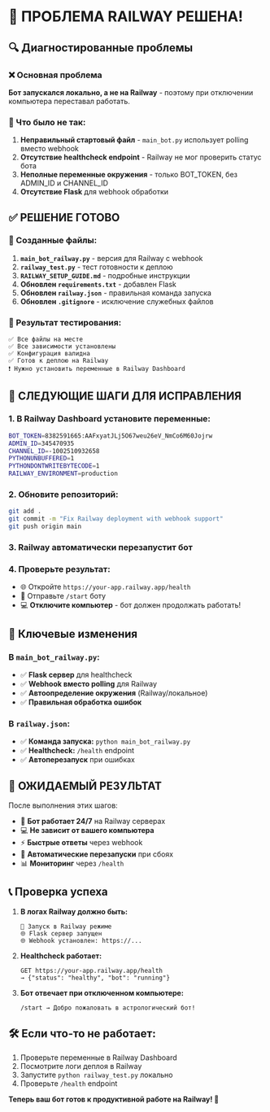# 🚨 ПРОБЛЕМА RAILWAY РЕШЕНА!

## 🔍 Диагностированные проблемы

### ❌ Основная проблема
**Бот запускался локально, а не на Railway** - поэтому при отключении компьютера переставал работать.

### 🔧 Что было не так:

1. **Неправильный стартовый файл** - `main_bot.py` использует polling вместо webhook
2. **Отсутствие healthcheck endpoint** - Railway не мог проверить статус бота  
3. **Неполные переменные окружения** - только BOT_TOKEN, без ADMIN_ID и CHANNEL_ID
4. **Отсутствие Flask** для webhook обработки

## ✅ РЕШЕНИЕ ГОТОВО

### 📁 Созданные файлы:

1. **`main_bot_railway.py`** - версия для Railway с webhook
2. **`railway_test.py`** - тест готовности к деплою
3. **`RAILWAY_SETUP_GUIDE.md`** - подробные инструкции
4. **Обновлен `requirements.txt`** - добавлен Flask
5. **Обновлен `railway.json`** - правильная команда запуска
6. **Обновлен `.gitignore`** - исключение служебных файлов

### 🎯 Результат тестирования:
```
✅ Все файлы на месте
✅ Все зависимости установлены  
✅ Конфигурация валидна
✅ Готов к деплою на Railway
❗ Нужно установить переменные в Railway Dashboard
```

## 🚀 СЛЕДУЮЩИЕ ШАГИ ДЛЯ ИСПРАВЛЕНИЯ

### 1. В Railway Dashboard установите переменные:

```bash
BOT_TOKEN=8382591665:AAFxyatJLj5O67weu26eV_NmCo6M60Jojrw
ADMIN_ID=345470935
CHANNEL_ID=-1002510932658
PYTHONUNBUFFERED=1
PYTHONDONTWRITEBYTECODE=1
RAILWAY_ENVIRONMENT=production
```

### 2. Обновите репозиторий:

```bash
git add .
git commit -m "Fix Railway deployment with webhook support"
git push origin main
```

### 3. Railway автоматически перезапустит бот

### 4. Проверьте результат:

- 🌐 Откройте `https://your-app.railway.app/health`
- 📱 Отправьте `/start` боту
- 💻 **Отключите компьютер** - бот должен продолжать работать!

## 🔧 Ключевые изменения

### В `main_bot_railway.py`:

- ✅ **Flask сервер** для healthcheck
- ✅ **Webhook вместо polling** для Railway
- ✅ **Автоопределение окружения** (Railway/локальное)
- ✅ **Правильная обработка ошибок**

### В `railway.json`:

- ✅ **Команда запуска:** `python main_bot_railway.py`
- ✅ **Healthcheck:** `/health` endpoint
- ✅ **Автоперезапуск** при ошибках

## 🎉 ОЖИДАЕМЫЙ РЕЗУЛЬТАТ

После выполнения этих шагов:

- 🤖 **Бот работает 24/7** на Railway серверах
- 💻 **Не зависит от вашего компьютера**
- ⚡ **Быстрые ответы** через webhook
- 🔄 **Автоматические перезапуски** при сбоях
- 📊 **Мониторинг** через `/health`

## 📞 Проверка успеха

1. **В логах Railway должно быть:**
   ```
   🚀 Запуск в Railway режиме
   🌐 Flask сервер запущен
   🌐 Webhook установлен: https://...
   ```

2. **Healthcheck работает:**
   ```
   GET https://your-app.railway.app/health
   → {"status": "healthy", "bot": "running"}
   ```

3. **Бот отвечает при отключенном компьютере:**
   ```
   /start → Добро пожаловать в астрологический бот!
   ```

## 🛠️ Если что-то не работает:

1. Проверьте переменные в Railway Dashboard
2. Посмотрите логи деплоя в Railway  
3. Запустите `python railway_test.py` локально
4. Проверьте `/health` endpoint

**Теперь ваш бот готов к продуктивной работе на Railway! 🚀**
